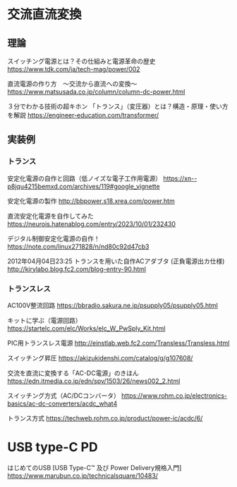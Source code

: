# 交流直流変換
## 理論
スイッチング電源とは？その仕組みと電源革命の歴史
https://www.tdk.com/ja/tech-mag/power/002

直流電源の作り方　～交流から直流への変換～
https://www.matsusada.co.jp/column/column-dc-power.html

３分でわかる技術の超キホン 「トランス」（変圧器）とは？構造・原理・使い方を解説
https://engineer-education.com/transformer/

## 実装例

### トランス
安定化電源の自作と回路（低ノイズな電子工作用電源）
https://xn--p8jqu4215bemxd.com/archives/119#google_vignette

安定化電源の製作
http://bbpower.s18.xrea.com/power.htm

直流安定化電源を自作してみた
https://neurois.hatenablog.com/entry/2023/10/01/232430

デジタル制御安定化電源の自作！
https://note.com/linux271828/n/nd80c92d47cb3

2012年04月04日23:25 トランスを用いた自作ACアダブタ (正負電源出カ仕様)
http://kirylabo.blog.fc2.com/blog-entry-90.html


### トランスレス
AC100V整流回路
https://bbradio.sakura.ne.jp/psupply05/psupply05.html

キットに学ぶ（電源回路）
https://startelc.com/elc/Works/elc_W_PwSply_Kit.html

PIC用トランスレス電源
http://einstlab.web.fc2.com/Transless/Transless.html

スイッチング昇圧
https://akizukidenshi.com/catalog/g/g107608/


交流を直流に変換する「AC-DC電源」のきほん
https://edn.itmedia.co.jp/edn/spv/1503/26/news002_2.html

スイッチング方式（AC/DCコンバータ）
https://www.rohm.co.jp/electronics-basics/ac-dc-converters/acdc_what4

トランス方式
https://techweb.rohm.co.jp/product/power-ic/acdc/6/

# USB type-C PD

はじめてのUSB [USB Type-C™ 及び Power Delivery規格入門]
https://www.marubun.co.jp/technicalsquare/10483/


